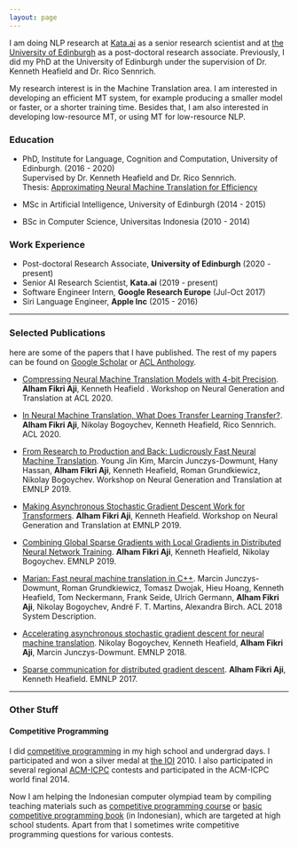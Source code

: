 ```yaml
---
layout: page
---
```


I am doing NLP research at [Kata.ai](https://kata.ai) as a senior research scientist and at [the University of Edinburgh](https://web.inf.ed.ac.uk/ilcc) as a post-doctoral research associate. Previously, I did my PhD at the University of Edinburgh under the supervision of Dr. Kenneth Heafield and Dr. Rico Sennrich.

My research interest is in the Machine Translation area. I am interested in developing an efficient MT system, for example producing a smaller model or faster, or a shorter training time. Besides that, I am also interested in developing low-resource MT, or using MT for low-resource NLP.

### Education

- PhD, Institute for Language, Cognition and Computation, University of Edinburgh. (2016 - 2020)  
  Supervised by Dr. Kenneth Heafield and Dr. Rico Sennrich.  
  Thesis: [Approximating Neural Machine Translation for Efficiency](https://era.ed.ac.uk/bitstream/handle/1842/37232/Aji2020.pdf?sequence=1&isAllowed=y)
  
- MSc in Artificial Intelligence, University of Edinburgh (2014 - 2015)
- BSc in Computer Science, Universitas Indonesia (2010 - 2014)

### Work Experience

- Post-doctoral Research Associate, __University of Edinburgh__ (2020 - present)
- Senior AI Research Scientist, __Kata.ai__ (2019 - present)
- Software Engineer Intern, __Google Research Europe__ (Jul-Oct 2017)
- Siri Language Engineer, __Apple Inc__ (2015 - 2016)

---

### Selected Publications
here are some of the papers that I have published. The rest of my papers can be found on [Google Scholar](https://scholar.google.com/citations?user=0Cyfqv4AAAAJ&hl=en&oi=ao) or [ACL Anthology](https://www.aclweb.org/anthology/people/a/alham-fikri-aji/).

- [Compressing Neural Machine Translation Models with 4-bit Precision](https://www.aclweb.org/anthology/2020.ngt-1.4.pdf). __Alham Fikri Aji__, Kenneth Heafield . Workshop on Neural Generation and Translation at ACL 2020.

- [In Neural Machine Translation, What Does Transfer Learning Transfer?](https://www.aclweb.org/anthology/2020.acl-main.688.pdf). __Alham Fikri Aji__, Nikolay Bogoychev, Kenneth Heafield, Rico Sennrich. ACL 2020.

- [From Research to Production and Back: Ludicrously Fast Neural Machine Translation](https://www.aclweb.org/anthology/D19-5632.pdf). Young Jin Kim, Marcin Junczys-Dowmunt, Hany Hassan, __Alham Fikri Aji__, Kenneth Heafield, Roman Grundkiewicz, Nikolay Bogoychev. Workshop on Neural Generation and Translation at EMNLP 2019.

- [Making Asynchronous Stochastic Gradient Descent Work for Transformers](https://www.aclweb.org/anthology/D19-5608.pdf). __Alham Fikri Aji__, Kenneth Heafield. Workshop on Neural Generation and Translation at EMNLP 2019.

- [Combining Global Sparse Gradients with Local Gradients in Distributed Neural Network Training](https://www.aclweb.org/anthology/D19-1373.pdf). __Alham Fikri Aji__, Kenneth Heafield, Nikolay Bogoychev. EMNLP 2019.

- [Marian: Fast neural machine translation in C++](https://www.aclweb.org/anthology/P18-4020.pdf). Marcin Junczys-Dowmunt, Roman Grundkiewicz, Tomasz Dwojak, Hieu Hoang, Kenneth Heafield, Tom Neckermann, Frank Seide, Ulrich Germann, __Alham Fikri Aji__, Nikolay Bogoychev, André F. T. Martins, Alexandra Birch. ACL 2018 System Description.

- [Accelerating asynchronous stochastic gradient descent for neural machine translation](https://www.aclweb.org/anthology/D18-1332.pdf). Nikolay Bogoychev, Kenneth Heafield, __Alham Fikri Aji__, Marcin Junczys-Dowmunt. EMNLP 2018.


- [Sparse communication for distributed gradient descent](https://www.aclweb.org/anthology/D17-1045.pdf). __Alham Fikri Aji__, Kenneth Heafield. EMNLP 2017.

---

### Other Stuff

#### Competitive Programming

I did [competitive programming](https://en.wikipedia.org/wiki/Competitive_programming) in my high school and undergrad days. I participated and won a silver medal at [the IOI](https://ioinformatics.org/) 2010. I also participated in several regional [ACM-ICPC](https://icpc.global/) contests and participated in the ACM-ICPC world final 2014.

Now I am helping the Indonesian computer olympiad team by compiling teaching materials such as [competitive programming course](https://tlx.toki.id/courses/) or [basic competitive programming book](https://toki.id/buku-pemrograman-kompetitif-dasar/) (in Indonesian), which are targeted at high school students. Apart from that I sometimes write competitive programming questions for various contests.




